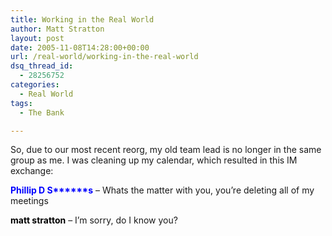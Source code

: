 ```yaml
---
title: Working in the Real World
author: Matt Stratton
layout: post
date: 2005-11-08T14:28:00+00:00
url: /real-world/working-in-the-real-world
dsq_thread_id:
  - 28256752
categories:
  - Real World
tags:
  - The Bank

---
```

So, due to our most recent reorg, my old team lead is no longer in the same group as me. I was cleaning up my calendar, which resulted in this IM exchange:

<span style="color:#0000ff;"><strong>Phillip D S******s</strong></span> &#8211; Whats the matter with you, you&#8217;re deleting all of my meetings
  
<span style="color:#000000;"><strong>matt stratton</strong></span> &#8211; I&#8217;m sorry, do I know you?